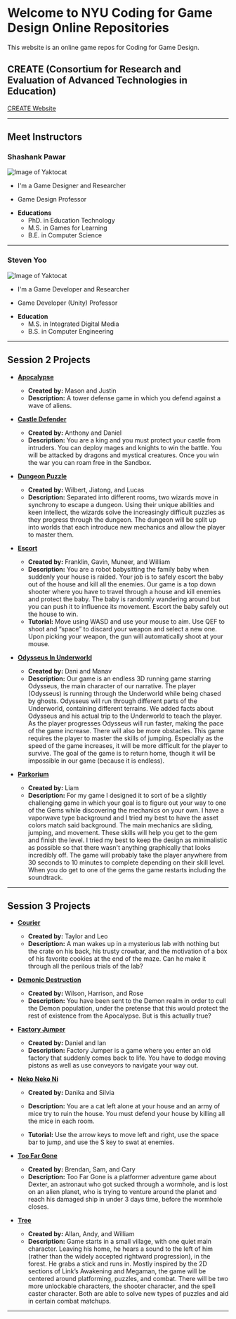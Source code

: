 # Welcome to NYU Coding for Game Design Online Repositories

This website is an online game repos for Coding for Game Design.

## CREATE (Consortium for Research and Evaluation of Advanced Technologies in Education) 


[CREATE Website](https://create.nyu.edu/)

----
## Meet Instructors


### Shashank Pawar

![Image of Yaktocat](/images/shashank.png)

* I'm a Game Designer and Researcher
- Game Design Professor
+ **Educations**
  - PhD. in Education Technology
  - M.S. in Games for Learning
  - B.E. in Computer Science

----
  
### Steven Yoo  
  
![Image of Yaktocat](/images/steven.png)

* I'm a Game Developer and Researcher
- Game Developer (Unity) Professor
+ **Education**
  - M.S. in Integrated Digital Media
  - B.S. in Computer Engineering
  
  

----

## Session 2 Projects

+ [**Apocalypse**](https://nyu-c4gd.github.io/nyu-c4gd/games/session2/apocalypse/)
  - **Created by:** Mason and Justin
  - **Description:** A tower defense game in which you defend against a wave of aliens.
  
+ [**Castle Defender**](https://nyu-c4gd.github.io/nyu-c4gd/games/session2/castle_defender/)
  - **Created by:** Anthony and Daniel
  - **Description:** You are a king and you must protect your castle from intruders. You can deploy mages and knights to win the battle. You will be attacked by dragons and mystical creatures. Once you win the war you can roam free in the Sandbox.
  
+ [**Dungeon Puzzle**](https://nyu-c4gd.github.io/nyu-c4gd/games/session2/dungeon_puzzle/dungeon_puzzle/)
  - **Created by:** Wilbert, Jiatong, and Lucas
  - **Description:** Separated into different rooms, two wizards move in synchrony to escape a dungeon. Using their unique abilities and keen intellect, the wizards solve the increasingly difficult puzzles as they progress through the dungeon. The dungeon will be split up into worlds that each introduce new mechanics and allow the player to master them.
  
+ [**Escort**](https://nyu-c4gd.github.io/nyu-c4gd/games/session2/escort/escort/)
  - **Created by:** Franklin, Gavin, Muneer, and William
  - **Description:** You are a robot babysitting the family baby when suddenly your house is raided.  Your job is to safely escort the baby out of the house and kill all the enemies.  Our game is a top down shooter where you have to travel through a house and kill enemies and protect the baby. The baby is randomly wandering around but you can push it to influence its movement.  Escort the baby safely out the house to win.
  - **Tutorial:** Move using WASD and use your mouse to aim.  Use QEF to shoot and “space” to discard your weapon and select a new one.  Upon picking your weapon, the gun will automatically shoot at your mouse. 

  
+ [**Odysseus In Underworld**](https://nyu-c4gd.github.io/nyu-c4gd/games/session2/odysseus_in_underworld/)
  - **Created by:** Dani and Manav
  - **Description:** Our game is an endless 3D running game starring Odysseus, the main character of our narrative. The player (Odysseus) is running through the Underworld while being chased by ghosts.  Odysseus will run through different parts of the Underworld, containing different terrains.  We added  facts about Odysseus and his actual trip to the Underworld to teach the player. As the player progresses Odysseus will run faster, making the pace of the game increase. There will also be more obstacles. 
	This game requires the player to master the skills of jumping. Especially as the speed of the game increases, it will be more difficult for the player to survive. The goal of the game is to return home, though it will be impossible in our game (because it is endless).

  
+ [**Parkorium**](https://nyu-c4gd.github.io/nyu-c4gd/games/session2/parkorium/)
  - **Created by:** Liam
  - **Description:** For my game I designed it to sort of be a slightly challenging game in which your goal is to figure out your way to one of the Gems while discovering the mechanics on your own. I have a vaporwave type background and I tried my best to have the asset colors match said background. The main mechanics are sliding, jumping, and movement. These skills will help you get to the gem and finish the level. I tried my best to keep the design as minimalistic as possible so that there wasn't anything graphically that looks incredibly off. The game will probably take the player anywhere from 30 seconds to 10 minutes to complete depending on their skill level. When you do get to one of the gems the game restarts including the soundtrack.


----

## Session 3 Projects

+ [**Courier**](https://nyu-c4gd.github.io/nyu-c4gd/games/session3/courier/)
  - **Created by:** Taylor and Leo
  - **Description:** A man wakes up in a mysterious lab with nothing but the crate on his back, his trusty crowbar, and the motivation of a box of his favorite cookies at the end of the maze. Can he make it through all the perilous trials of the lab?
  
+ [**Demonic Destruction**](https://nyu-c4gd.github.io/nyu-c4gd/games/session3/demonicdestruction/)
  - **Created by:** Wilson, Harrison, and Rose
  - **Description:** You have been sent to the Demon realm in order to cull the Demon population, under the pretense that this would protect the rest of existence from the Apocalypse. But is this actually true?
  
+ [**Factory Jumper**](https://nyu-c4gd.github.io/nyu-c4gd/games/session3/factoryjumper/)
  - **Created by:** Daniel and Ian
  - **Description:** Factory Jumper is a game where you enter an old factory that suddenly comes back to life. You have to dodge moving pistons as well as use conveyors to navigate your way out.
  
+ [**Neko Neko Ni**](https://nyu-c4gd.github.io/nyu-c4gd/games/session3/nekonekoni/)
  - **Created by:** Danika and Silvia
  - **Description:** You are a cat left alone at your house and an army of mice try to ruin the house. You must defend your house by killing all the mice in each room.

  - **Tutorial:** Use the arrow keys to move left and right, use the space bar to jump, and use the S key to swat at enemies.

+ [**Too Far Gone**](https://nyu-c4gd.github.io/nyu-c4gd/games/session3/toofargone/)
  - **Created by:** Brendan, Sam, and Cary
  - **Description:** Too Far Gone is a platformer adventure game about Dexter, an astronaut who got sucked through a wormhole, and is lost on an alien planet, who is trying to venture around the planet and reach his damaged ship in under 3 days time, before the wormhole closes.
  
+ [**Tree**](https://nyu-c4gd.github.io/nyu-c4gd/games/session3/tree/)
  - **Created by:** Allan, Andy, and William
  - **Description:** Game starts in a small village, with one quiet main character. Leaving his home, he hears a sound to the left of him (rather than the widely accepted rightward progression), in the forest. He grabs a stick and runs in. Mostly inspired by the 2D sections of Link’s Awakening and Megaman, the game will be centered around platforming, puzzles, and combat. There will be two more unlockable characters, the shooter character, and the spell caster character. Both are able to solve new types of puzzles and aid in certain combat matchups.


****
